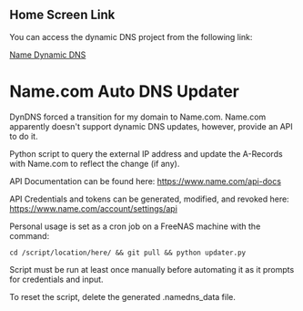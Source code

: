 
## Home Screen Link

You can access the dynamic DNS project from the following link:

[Name Dynamic DNS](https://github.com/aaronjdale/name-dynamic-dns)

# Name.com Auto DNS Updater

DynDNS forced a transition for my domain to Name.com. Name.com apparently doesn't support dynamic DNS updates, however, provide an API to do it.

Python script to query the external IP address and update the A-Records with Name.com to reflect the change (if any).

API Documentation can be found here:
https://www.name.com/api-docs

API Credentials and tokens can be generated, modified, and revoked here:
https://www.name.com/account/settings/api

Personal usage is set as a cron job on a FreeNAS machine with the command:

```cd /script/location/here/ && git pull && python updater.py```

Script must be run at least once manually before automating it as it prompts for credentials and input.

To reset the script, delete the generated .namedns_data file.


